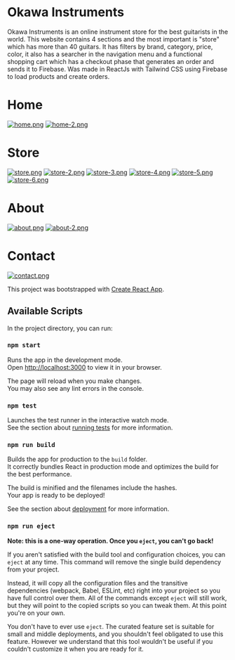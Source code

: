 # Okawa Instruments

Okawa Instruments is an online instrument store for the best guitarists in the world. This website contains 4 sections and the most important is "store" which has more than 40 guitars. It has filters by brand, category, price, color, it also has a searcher in the navigation menu and a functional shopping cart which has a checkout phase that generates an order and sends it to Firebase. Was made in ReactJs with Tailwind CSS using Firebase to load products and create orders.

# Home
[![home.png](https://i.postimg.cc/bJ9SBRk7/home.png)](https://postimg.cc/HcjLJXSz)
[![home-2.png](https://i.postimg.cc/7ZKBpgMT/home-2.png)](https://postimg.cc/87rBvfY1)


# Store
[![store.png](https://i.postimg.cc/65N1R6pT/store.png)](https://postimg.cc/yWvPCH9z)
[![store-2.png](https://i.postimg.cc/fWdrJSZ6/store-2.png)](https://postimg.cc/jCsX15DX)
[![store-3.png](https://i.postimg.cc/4dghP07v/store-3.png)](https://postimg.cc/d751t49D)
[![store-4.png](https://i.postimg.cc/52477PvV/store-4.png)](https://postimg.cc/zVQF3F0t)
[![store-5.png](https://i.postimg.cc/MKb3Ykn5/store-5.png)](https://postimg.cc/56ymxRqQ)
[![store-6.png](https://i.postimg.cc/7LbBDfmt/store-6.png)](https://postimg.cc/WDLmwbR0)


# About
[![about.png](https://i.postimg.cc/Vvs0QbFd/about.png)](https://postimg.cc/xJ71L8h2)
[![about-2.png](https://i.postimg.cc/sx568qwV/about-2.png)](https://postimg.cc/V0LW07xT)


# Contact
[![contact.png](https://i.postimg.cc/cHpkF079/contact.png)](https://postimg.cc/7GNN6vW0)

This project was bootstrapped with [Create React App](https://github.com/facebook/create-react-app).

## Available Scripts

In the project directory, you can run:

### `npm start`

Runs the app in the development mode.\
Open [http://localhost:3000](http://localhost:3000) to view it in your browser.

The page will reload when you make changes.\
You may also see any lint errors in the console.

### `npm test`

Launches the test runner in the interactive watch mode.\
See the section about [running tests](https://facebook.github.io/create-react-app/docs/running-tests) for more information.

### `npm run build`

Builds the app for production to the `build` folder.\
It correctly bundles React in production mode and optimizes the build for the best performance.

The build is minified and the filenames include the hashes.\
Your app is ready to be deployed!

See the section about [deployment](https://facebook.github.io/create-react-app/docs/deployment) for more information.

### `npm run eject`

**Note: this is a one-way operation. Once you `eject`, you can't go back!**

If you aren't satisfied with the build tool and configuration choices, you can `eject` at any time. This command will remove the single build dependency from your project.

Instead, it will copy all the configuration files and the transitive dependencies (webpack, Babel, ESLint, etc) right into your project so you have full control over them. All of the commands except `eject` will still work, but they will point to the copied scripts so you can tweak them. At this point you're on your own.

You don't have to ever use `eject`. The curated feature set is suitable for small and middle deployments, and you shouldn't feel obligated to use this feature. However we understand that this tool wouldn't be useful if you couldn't customize it when you are ready for it.
